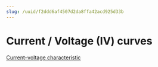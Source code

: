 ```yaml
---
slug: /uuid/f2ddd6af4507d2da8ffa42acd925d33b
---
```


# Current / Voltage (IV) curves

[Current–voltage characteristic](https://en.wikipedia.org/wiki/Current%E2%80%93voltage_characteristic)
